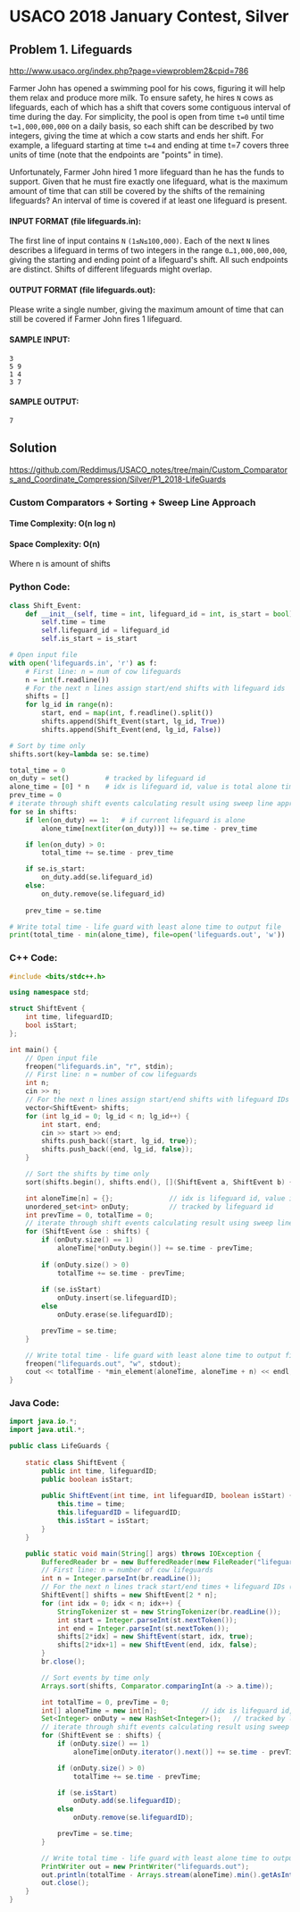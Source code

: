 # USACO 2018 January Contest, Silver
## Problem 1. Lifeguards

http://www.usaco.org/index.php?page=viewproblem2&cpid=786

Farmer John has opened a swimming pool for his cows, figuring it will help them relax and produce more milk.
To ensure safety, he hires `N` cows as lifeguards, each of which has a shift that covers some contiguous interval of time during the day. For simplicity, the pool is open from time `t=0` until time `t=1,000,000,000` on a daily basis, so each shift can be described by two integers, giving the time at which a cow starts and ends her shift. For example, a lifeguard starting at time `t=4` and ending at time t=7 covers three units of time (note that the endpoints are "points" in time).

Unfortunately, Farmer John hired 1 more lifeguard than he has the funds to support. Given that he must fire exactly one lifeguard, what is the maximum amount of time that can still be covered by the shifts of the remaining lifeguards? An interval of time is covered if at least one lifeguard is present.

#### INPUT FORMAT (file lifeguards.in):
The first line of input contains `N` `(1≤N≤100,000)`. Each of the next `N` lines describes a lifeguard in terms of two integers in the range `0…1,000,000,000`, giving the starting and ending point of a lifeguard's shift. All such endpoints are distinct. Shifts of different lifeguards might overlap.

#### OUTPUT FORMAT (file lifeguards.out):
Please write a single number, giving the maximum amount of time that can still be covered if Farmer John fires 1 lifeguard.

#### SAMPLE INPUT:
```
3  
5 9  
1 4  
3 7
```
#### SAMPLE OUTPUT:
```
7
```

## Solution

https://github.com/Reddimus/USACO_notes/tree/main/Custom_Comparators_and_Coordinate_Compression/Silver/P1_2018-LifeGuards

### Custom Comparators + Sorting + Sweep Line Approach

#### Time Complexity: O(n log n)
#### Space Complexity: O(n)
Where n is amount of shifts

### Python Code:
```Python
class Shift_Event:
	def __init__(self, time = int, lifeguard_id = int, is_start = bool):
		self.time = time
		self.lifeguard_id = lifeguard_id
		self.is_start = is_start

# Open input file
with open('lifeguards.in', 'r') as f:
	# First line: n = num of cow lifeguards
	n = int(f.readline())
	# For the next n lines assign start/end shifts with lifeguard ids
	shifts = []
	for lg_id in range(n):
		start, end = map(int, f.readline().split())
		shifts.append(Shift_Event(start, lg_id, True))
		shifts.append(Shift_Event(end, lg_id, False))

# Sort by time only
shifts.sort(key=lambda se: se.time)

total_time = 0
on_duty = set()			# tracked by lifeguard id
alone_time = [0] * n	# idx is lifeguard id, value is total alone time
prev_time = 0
# iterate through shift events calculating result using sweep line approach
for se in shifts:
	if len(on_duty) == 1:	# if current lifeguard is alone
		alone_time[next(iter(on_duty))] += se.time - prev_time

	if len(on_duty) > 0:
		total_time += se.time - prev_time

	if se.is_start:
		on_duty.add(se.lifeguard_id)
	else:
		on_duty.remove(se.lifeguard_id)
		
	prev_time = se.time

# Write total time - life guard with least alone time to output file
print(total_time - min(alone_time), file=open('lifeguards.out', 'w'))
```

### C++ Code:
```C++
#include <bits/stdc++.h>

using namespace std;

struct ShiftEvent {
	int time, lifeguardID;
	bool isStart;
};

int main() {
	// Open input file
	freopen("lifeguards.in", "r", stdin);
	// First line: n = number of cow lifeguards
	int n;
	cin >> n;
	// For the next n lines assign start/end shifts with lifeguard IDs (ID is based on idx)
	vector<ShiftEvent> shifts;
	for (int lg_id = 0; lg_id < n; lg_id++) {
		int start, end;
		cin >> start >> end;
		shifts.push_back({start, lg_id, true});
		shifts.push_back({end, lg_id, false});
	}

	// Sort the shifts by time only
	sort(shifts.begin(), shifts.end(), [](ShiftEvent a, ShiftEvent b) {return a.time < b.time;});

	int aloneTime[n] = {};				// idx is lifeguard id, value is total alone time
	unordered_set<int> onDuty;			// tracked by lifeguard id
	int prevTime = 0, totalTime = 0;
	// iterate through shift events calculating result using sweep line approach
	for (ShiftEvent &se : shifts) {
		if (onDuty.size() == 1)
			aloneTime[*onDuty.begin()] += se.time - prevTime;
		
		if (onDuty.size() > 0)
			totalTime += se.time - prevTime;
		
		if (se.isStart)
			onDuty.insert(se.lifeguardID);
		else
			onDuty.erase(se.lifeguardID);

		prevTime = se.time;
	}

	// Write total time - life guard with least alone time to output file
	freopen("lifeguards.out", "w", stdout);
	cout << totalTime - *min_element(aloneTime, aloneTime + n) << endl;
}
```

### Java Code:
```Java
import java.io.*;
import java.util.*;

public class LifeGuards {
	
	static class ShiftEvent {
		public int time, lifeguardID;
		public boolean isStart;
		
		public ShiftEvent(int time, int lifeguardID, boolean isStart) {
			this.time = time;
			this.lifeguardID = lifeguardID;
			this.isStart = isStart;
		}
	}

	public static void main(String[] args) throws IOException {
		BufferedReader br = new BufferedReader(new FileReader("lifeguards.in"));
		// First line: n = number of cow lifeguards
		int n = Integer.parseInt(br.readLine());
		// For the next n lines track start/end times + lifeguard IDs (id is based on idx)
		ShiftEvent[] shifts = new ShiftEvent[2 * n];
		for (int idx = 0; idx < n; idx++) {
			StringTokenizer st = new StringTokenizer(br.readLine());
			int start = Integer.parseInt(st.nextToken());
			int end = Integer.parseInt(st.nextToken());
			shifts[2*idx] = new ShiftEvent(start, idx, true);
			shifts[2*idx+1] = new ShiftEvent(end, idx, false);
		}
		br.close();

		// Sort events by time only
		Arrays.sort(shifts, Comparator.comparingInt(a -> a.time));

		int totalTime = 0, prevTime = 0;
		int[] aloneTime = new int[n];			// idx is lifeguard id, value is total alone time
		Set<Integer> onDuty = new HashSet<Integer>();	// tracked by lifeguard id
		// iterate through shift events calculating result using sweep line approach
		for (ShiftEvent se : shifts) {
			if (onDuty.size() == 1)
				aloneTime[onDuty.iterator().next()] += se.time - prevTime;

			if (onDuty.size() > 0)
				totalTime += se.time - prevTime;

			if (se.isStart)
				onDuty.add(se.lifeguardID);
			else
				onDuty.remove(se.lifeguardID);

			prevTime = se.time;
		}

		// Write total time - life guard with least alone time to output file
		PrintWriter out = new PrintWriter("lifeguards.out");
		out.println(totalTime - Arrays.stream(aloneTime).min().getAsInt());
		out.close();
	}
}
```
